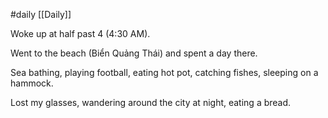 #daily 
[[Daily]]

Woke up at half past 4 (4:30 AM).

Went to the beach (Biển Quảng Thái) and spent a day there.

Sea bathing, playing football, eating hot pot, catching fishes, sleeping on a hammock.

Lost my glasses, wandering around the city at night, eating a bread.